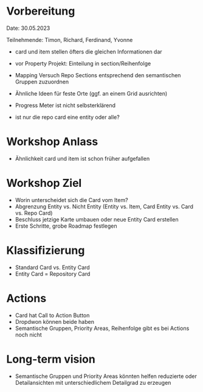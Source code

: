 # Vorbereitung

Date: 30.05.2023

Teilnehmende: Timon, Richard, Ferdinand, Yvonne

* card und item stellen öfters die gleichen Informationen dar
* vor Property Projekt: Einteilung in section/Reihenfolge
* Mapping Versuch Repo Sections entsprechend den semantischen Gruppen zuzuordnen
* Ähnliche Ideen für feste Orte (ggf. an einem Grid ausrichten)

* Progress Meter ist nicht selbsterklärend

* ist nur die repo card eine entity oder alle?

# Workshop Anlass

* Ähnlichkeit card und item ist schon früher aufgefallen


# Workshop Ziel

* Worin unterscheidet sich die Card vom Item?
* Abgrenzung Entity vs. Nicht Entity (Entity vs. Item, Card Entity vs. Card vs. Repo Card)
* Beschluss jetzige Karte umbauen oder neue Entity Card erstellen
* Erste Schritte, grobe Roadmap festlegen


# Klassifizierung

* Standard Card vs. Entity Card
* Entity Card = Repository Card

# Actions

* Card hat Call to Action Button
* Dropdwon können beide haben
* Semantische Gruppen, Priority Areas, Reihenfolge gibt es bei Actions noch nicht

# Long-term vision

* Semantische Gruppen und Priority Areas könnten helfen reduzierte oder Detailansichten mit unterschiedlichem Detailgrad zu erzeugen